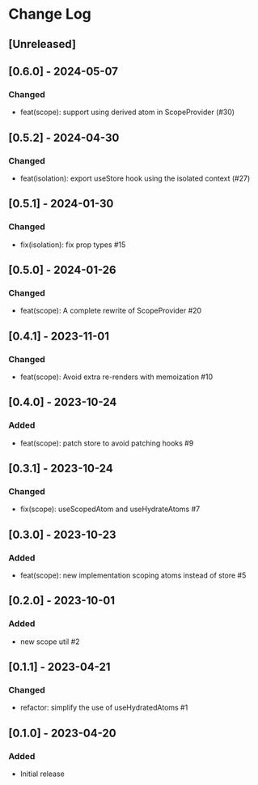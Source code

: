 # Change Log

## [Unreleased]

## [0.6.0] - 2024-05-07
### Changed
- feat(scope): support using derived atom in ScopeProvider (#30)

## [0.5.2] - 2024-04-30
### Changed
- feat(isolation): export useStore hook using the isolated context (#27)

## [0.5.1] - 2024-01-30
### Changed
- fix(isolation): fix prop types #15

## [0.5.0] - 2024-01-26
### Changed
- feat(scope): A complete rewrite of ScopeProvider #20

## [0.4.1] - 2023-11-01
### Changed
- feat(scope): Avoid extra re-renders with memoization #10

## [0.4.0] - 2023-10-24
### Added
- feat(scope): patch store to avoid patching hooks #9

## [0.3.1] - 2023-10-24
### Changed
- fix(scope): useScopedAtom and useHydrateAtoms #7

## [0.3.0] - 2023-10-23
### Added
- feat(scope): new implementation scoping atoms instead of store #5

## [0.2.0] - 2023-10-01
### Added
- new scope util #2

## [0.1.1] - 2023-04-21
### Changed
- refactor: simplify the use of useHydratedAtoms #1

## [0.1.0] - 2023-04-20
### Added
- Initial release
